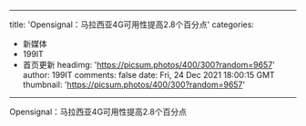 
---
title: 'Opensignal：马拉西亚4G可用性提高2.8个百分点'
categories: 
 - 新媒体
 - 199IT
 - 首页更新
headimg: 'https://picsum.photos/400/300?random=9657'
author: 199IT
comments: false
date: Fri, 24 Dec 2021 18:00:15 GMT
thumbnail: 'https://picsum.photos/400/300?random=9657'
---

<div>   
Opensignal：马拉西亚4G可用性提高2.8个百分点  
</div>
            